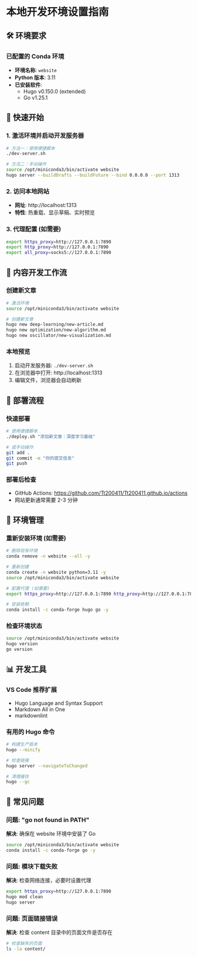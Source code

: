 # 本地开发环境设置指南

## 🛠️ 环境要求

### 已配置的 Conda 环境
- **环境名称**: `website`
- **Python 版本**: 3.11
- **已安装软件**:
  - Hugo v0.150.0 (extended)
  - Go v1.25.1

## 🚀 快速开始

### 1. 激活环境并启动开发服务器
```bash
# 方法一：使用便捷脚本
./dev-server.sh

# 方法二：手动操作
source /opt/miniconda3/bin/activate website
hugo server --buildDrafts --buildFuture --bind 0.0.0.0 --port 1313
```

### 2. 访问本地网站
- **网址**: http://localhost:1313
- **特性**: 热重载、显示草稿、实时预览

### 3. 代理配置 (如需要)
```bash
export https_proxy=http://127.0.0.1:7890 
export http_proxy=http://127.0.0.1:7890 
export all_proxy=socks5://127.0.0.1:7890
```

## 📝 内容开发工作流

### 创建新文章
```bash
# 激活环境
source /opt/miniconda3/bin/activate website

# 创建新文章
hugo new deep-learning/new-article.md
hugo new optimization/new-algorithm.md
hugo new oscillator/new-visualization.md
```

### 本地预览
1. 启动开发服务器: `./dev-server.sh`
2. 在浏览器中打开: http://localhost:1313
3. 编辑文件，浏览器会自动刷新

## 🚢 部署流程

### 快速部署
```bash
# 使用便捷脚本
./deploy.sh "添加新文章：深度学习基础"

# 或手动操作
git add .
git commit -m "你的提交信息"
git push
```

### 部署后检查
- GitHub Actions: https://github.com/Tt200411/Tt200411.github.io/actions
- 网站更新通常需要 2-3 分钟

## 🔧 环境管理

### 重新安装环境 (如需要)
```bash
# 删除现有环境
conda remove -n website --all -y

# 重新创建
conda create -n website python=3.11 -y
source /opt/miniconda3/bin/activate website

# 配置代理 (如需要)
export https_proxy=http://127.0.0.1:7890 http_proxy=http://127.0.0.1:7890 all_proxy=socks5://127.0.0.1:7890

# 安装依赖
conda install -c conda-forge hugo go -y
```

### 检查环境状态
```bash
source /opt/miniconda3/bin/activate website
hugo version
go version
```

## 📊 开发工具

### VS Code 推荐扩展
- Hugo Language and Syntax Support
- Markdown All in One
- markdownlint

### 有用的 Hugo 命令
```bash
# 构建生产版本
hugo --minify

# 检查链接
hugo server --navigateToChanged

# 清理缓存
hugo --gc
```

## 🐛 常见问题

### 问题: "go not found in PATH"
**解决**: 确保在 website 环境中安装了 Go
```bash
source /opt/miniconda3/bin/activate website
conda install -c conda-forge go -y
```

### 问题: 模块下载失败
**解决**: 检查网络连接，必要时设置代理
```bash
export https_proxy=http://127.0.0.1:7890
hugo mod clean
hugo server
```

### 问题: 页面链接错误
**解决**: 检查 content 目录中的页面文件是否存在
```bash
# 检查缺失的页面
ls -la content/
```